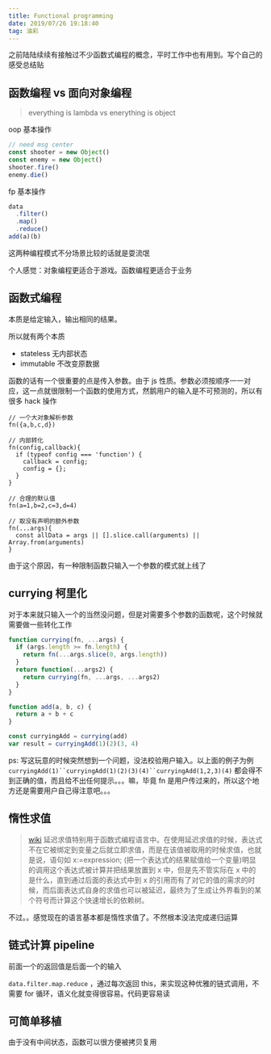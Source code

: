 ```yaml
---
title: Functional programming
date: 2019/07/26 19:18:40
tag: 油彩
---
```


之前陆陆续续有接触过不少函数式编程的概念，平时工作中也有用到。写个自己的感受总结贴

## 函数编程 vs 面向对象编程

> everything is lambda vs enerything is object

oop 基本操作

```js
// need msg center
const shooter = new Object()
const enemy = new Object()
shooter.fire()
enemy.die()
```

fp 基本操作

```js
data
  .filter()
  .map()
  .reduce()
add(a)(b)
```

这两种编程模式不分场景比较的话就是耍流氓

个人感觉：对象编程更适合于游戏。函数编程更适合于业务

## 函数式编程

本质是给定输入，输出相同的结果。

所以就有两个本质

- stateless 无内部状态
- immutable 不改变原数据

函数的话有一个很重要的点是传入参数。由于 js 性质。参数必须按顺序一一对应，这一点就很限制一个函数的使用方式，然鹅用户的输入是不可预测的，所以有很多 hack 操作

```
// 一个大对象解析参数
fn({a,b,c,d})

// 内部转化
fn(config,callback){
  if (typeof config === 'function') {
    callback = config;
    config = {};
  }
}

// 合理的默认值
fn(a=1,b=2,c=3,d=4)

// 取没有声明的额外参数
fn(...args){
  const allData = args || [].slice.call(arguments) || Array.from(arguments)
}
```

由于这个原因，有一种限制函数只输入一个参数的模式就上线了

## currying 柯里化

对于本来就只输入一个的当然没问题，但是对需要多个参数的函数呢，这个时候就需要做一些转化工作

```js
function currying(fn, ...args) {
  if (args.length >= fn.length) {
    return fn(...args.slice(0, args.length))
  }
  return function(...args2) {
    return currying(fn, ...args, ...args2)
  }
}

function add(a, b, c) {
  return a + b + c
}

const curryingAdd = currying(add)
var result = curryingAdd(1)(2)(3, 4)
```

ps: 写这玩意的时候突然想到一个问题，没法校验用户输入。以上面的例子为例
` curryingAdd(1)``curryingAdd(1)(2)(3)(4)``curryingAdd(1,2,3)(4) ` 都会得不到正确的值，而且给不出任何提示。。。嘛，毕竟 fn 是用户传过来的，所以这个地方还是需要用户自己得注意吧。。。

## 惰性求值

> [wiki](https://zh.wikipedia.org/wiki/%E6%83%B0%E6%80%A7%E6%B1%82%E5%80%BC) 延迟求值特别用于函数式编程语言中。在使用延迟求值的时候，表达式不在它被绑定到变量之后就立即求值，而是在该值被取用的时候求值，也就是说，语句如 x:=expression; (把一个表达式的结果赋值给一个变量)明显的调用这个表达式被计算并把结果放置到 x 中，但是先不管实际在 x 中的是什么，直到通过后面的表达式中到 x 的引用而有了对它的值的需求的时候，而后面表达式自身的求值也可以被延迟，最终为了生成让外界看到的某个符号而计算这个快速增长的依赖树。

不过。。感觉现在的语言基本都是惰性求值了。不然根本没法完成递归运算

## 链式计算 pipeline

前面一个的返回值是后面一个的输入

`data.filter.map.reduce` ，通过每次返回 this，来实现这种优雅的链式调用，不需要 for 循环，语义化就变得很容易。代码更容易读

## 可简单移植

由于没有中间状态，函数可以很方便被拷贝复用
